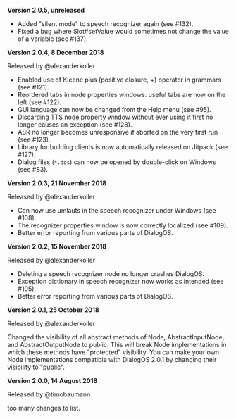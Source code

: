 **Version 2.0.5, unreleased**

- Added "silent mode" to speech recognizer again (see #132).
- Fixed a bug where Slot#setValue would sometimes not change the value of a variable (see #137).

**Version 2.0.4, 8 December 2018**

Released by @alexanderkoller

- Enabled use of Kleene plus (positive closure, +) operator in grammars (see #121).
- Reordered tabs in node properties windows: useful tabs are now on the left (see #122).
- GUI language can now be changed from the Help menu (see #95).
- Discarding TTS node property window without ever using it first no longer causes an exception (see #128).
- ASR no longer becomes unresponsive if aborted on the very first run (see #123).
- Library for building clients is now automatically released on Jitpack (see #127).
- Dialog files (`*.dos`) can now be opened by double-click on Windows (see #83).

**Version 2.0.3, 21 November 2018**

Released by @alexanderkoller

- Can now use umlauts in the speech recognizer under Windows (see #108).
- The recognizer properties window is now correctly localized (see #109).
- Better error reporting from various parts of DialogOS.


**Version 2.0.2, 15 November 2018**

Released by @alexanderkoller

- Deleting a speech recognizer node no longer crashes DialogOS.
- Exception dictionary in speech recognizer now works as intended (see #105).
- Better error reporting from various parts of DialogOS.


**Version 2.0.1, 25 October 2018**

Released by @alexanderkoller

Changed the visibility of all abstract methods of Node, AbstractInputNode, and AbstractOutputNode to public. This will break Node implementations in which these methods have "protected" visibility. You can make your own Node implementations compatible with DialogOS 2.0.1 by changing their visibility to "public".

**Version 2.0.0, 14 August 2018**

Released by @timobaumann

too many changes to list.
